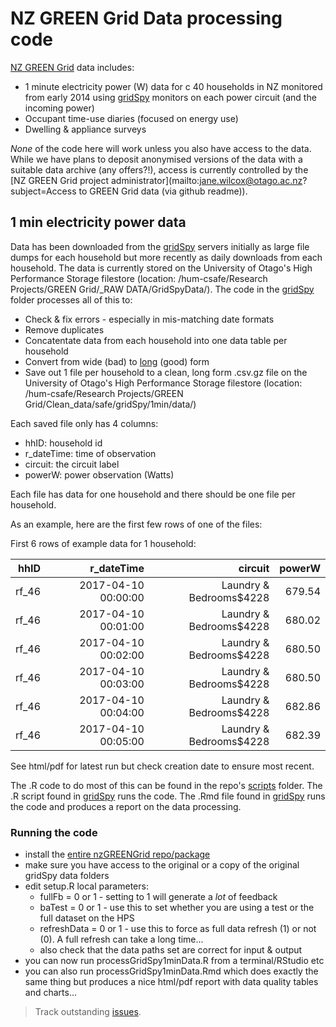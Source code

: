 # NZ GREEN Grid Data processing code
[NZ GREEN Grid](https://www.otago.ac.nz/centre-sustainability/research/energy/otago050285.html) data includes:

 * 1 minute electricity power (W) data for c 40 households in NZ monitored from early 2014 using [gridSpy](https://gridspy.com/) monitors on each power circuit (and the incoming power)
 * Occupant time-use diaries (focused on energy use)
 * Dwelling & appliance surveys

_None_ of the code here will work unless you also have access to the data. While we have plans to deposit anonymised versions of the data with a suitable data archive (any offers?!), access is currently controlled by the [NZ GREEN Grid project administrator](mailto:jane.wilcox@otago.ac.nz?subject=Access to GREEN Grid data (via github readme)).

## 1 min electricity power data

Data has been downloaded from the [gridSpy](https://gridspy.com/) servers initially as large file dumps for each household but more recently as daily downloads from each household. The data is currently stored on the University of Otago's High Performance Storage filestore (location: /hum-csafe/Research Projects/GREEN Grid/_RAW DATA/GridSpyData/). The code in the [gridSpy](gridSpy) folder processes all of this to:

 * Check & fix errors - especially in mis-matching date formats
 * Remove duplicates
 * Concatentate data from each household into one data table per household
 * Convert from wide (bad) to [long](http://garrettgman.github.io/tidying/) (good) form
 * Save out 1 file per household to a clean, long form .csv.gz file on the University of Otago's High Performance Storage filestore (location: /hum-csafe/Research Projects/GREEN Grid/Clean_data/safe/gridSpy/1min/data/)
 
Each saved file only has 4 columns:

 * hhID: household id
 * r_dateTime: time of observation
 * circuit: the circuit label
 * powerW: power observation (Watts)

Each file has data for one household and there should be one file per household.

As an example, here are the first few rows of one of the files:

First 6 rows of example data for 1 household:

|hhID |	r_dateTime |	circuit |	powerW|
|------:|------:|------:|------:|
|rf_46 |	2017-04-10 00:00:00 |	Laundry & Bedrooms$4228 |	679.54|
|rf_46 |	2017-04-10 00:01:00 |	Laundry & Bedrooms$4228 |	680.02|
|rf_46 |	2017-04-10 00:02:00 |	Laundry & Bedrooms$4228 |	680.50|
|rf_46 |	2017-04-10 00:03:00 |	Laundry & Bedrooms$4228 |	680.50|
|rf_46 |	2017-04-10 00:04:00 |	Laundry & Bedrooms$4228 |	682.86|
|rf_46 |	2017-04-10 00:05:00 |	Laundry & Bedrooms$4228 |	682.39 |

See html/pdf for latest run but check creation date to ensure most recent.

The .R code to do most of this can be found in the repo's [scripts](../scripts) folder. The .R script found in [gridSpy](gridSpy) runs the code. The .Rmd file found in [gridSpy](gridSpy) runs the code and produces a report on the data processing.

### Running the code

 * install the [entire nzGREENGrid repo/package](https://git.soton.ac.uk/ba1e12/nzGREENGrid)
 * make sure you have access to the original or a copy of the original gridSpy data folders
 * edit setup.R local parameters:
    * fullFb = 0 or 1 - setting to 1 will generate a _lot_ of feedback
    * baTest = 0 or 1 - use this to set whether you are using a test or the full dataset on the HPS
    * refreshData = 0 or 1 - use this to force as full data refresh (1) or not (0). A full refresh can take a long time...
    * also check that the data paths set are correct for input & output
 * you can now run processGridSpy1minData.R from a terminal/RStudio etc 
 * you can also run processGridSpy1minData.Rmd which does exactly the same thing but produces a nice html/pdf report with data quality tables and charts...
 
>Track outstanding [issues](https://git.soton.ac.uk/ba1e12/nzGREENGrid/issues?label_name%5B%5D=gridSpy).
 
